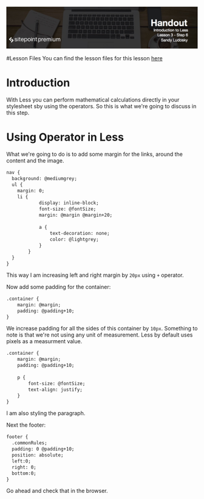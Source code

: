 ![](Introduction_to_Less/headers/3-6.jpg)

#Lesson Files
You can find the lesson files for this lesson [here](https://github.com/learnable-content/introduction-to-less/tree/lesson1.1/intro%20to%20less%20-%20code%20samples/lesson2.6)
# Introduction

With Less you can perform mathematical calculations directly in your stylesheet sby using the operators. So this is what we're going to discuss in this step.

# Using Operator in Less

What we're going to do is to add some margin for the links, around the content and the image.

```less
nav {
  background: @mediumgrey; 
  ul {
  	margin: 0;
  	li {
			display: inline-block;
			font-size: @fontSize;
			margin: @margin @margin+20;

			a {
				text-decoration: none;
				color: @lightgrey;
			}
		}
  }
}
```

This way I am increasing left and right margin by `20px` using `+` operator.

Now add some padding for the container:

```less
.container {
	margin: @margin;
	padding: @padding+10;
}
```

We increase padding for all the sides of this container by `10px`. Something to note is that we're not using any unit of measurement. Less by default uses pixels as a measurment value.

```less
.container {
	margin: @margin;
	padding: @padding+10;

	p {
		font-size: @fontSize;
		text-align: justify;
	}
}
```

I am also styling the paragraph.

Next the footer:

```less
footer {
  .commonRules;
  padding: 0 @padding+10;
  position: absolute;
  left:0;
  right: 0;
  bottom:0;
}
```

Go ahead and check that in the browser.

